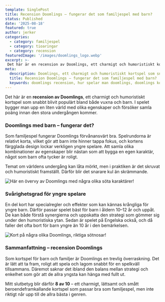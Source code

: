 ```yaml
---
template: SinglePost
title: Recension Doomlings – fungerar det som familjespel med barn?
status: Published
date: '2025-08-18'
featured: true
author: jerker
categories:
  - category: familjespel
  - category: tioaringar
  - category: recension
featuredImage: '/images/doomlings_logo.webp'
excerpt: >-
 Det här är en recension av Doomlings, ett charmigt och humoristiskt kortspel som snabbt blivit populärt bland både vuxna och barn. I spelet bygger man upp en liten värld med olika egenskaper och försöker samla poäng innan den stora undergången kommer.
meta:
  description: Doomlings, ett charmigt och humoristiskt kortspel som snabbt blivit populärt bland både vuxna och barn. Här recenserar vi spelet.
  title: Recension Doomlings – fungerar det som familjespel med barn?
  keywords: doomlings recension, hur spelar man doomlings, doomlings kortspel
---
```


Det här är en **recension av Doomlings**, ett charmigt och humoristiskt kortspel som snabbt blivit populärt bland både vuxna och barn. I spelet bygger man upp en liten värld med olika egenskaper och försöker samla poäng innan den stora undergången kommer.

### Doomlings med barn – fungerar det?

Som familjespel fungerar Doomlings förvånansvärt bra. Spelrundorna är relativt korta, vilket gör att barn inte hinner tappa fokus, och kortens färgglada design lockar verkligen yngre spelare. Att samla olika kombinationer av egenskaper blir nästan som att bygga en egen karaktär, något som barn ofta tycker är roligt.

Temat om världens undergång kan låta mörkt, men i praktiken är det skruvat och humoristiskt framställt. Därför blir det snarare kul än skrämmande.


![Här en övervy av Doomlings med några olika söta karaktärer!](/images/doomlings2.webp)

### Svårighetsgrad för yngre spelare

En del kort har specialregler och effekter som kan kännas krångliga för yngre barn. Därför passar spelet bäst för barn i åldern 10–12 år och uppåt. De kan både förstå synergierna och uppskatta den strategi som gömmer sig under den humoristiska ytan. Sedan är spelet på Engelska också, och då faller det ofta bort för barn yngre än 10 år i den bemärkelsen.

![Kort på några olika Doomlings, riktiga sötnosar!](/images/doomlings1.webp)

### Sammanfattning – recension Doomlings

Som kortspel för barn och familjer är Doomlings en trevlig överraskning. Det är lätt att ta fram, roligt att spela och lagom snabbt för en spelkväll tillsammans. Däremot saknar det ibland den balans mellan strategi och enkelhet som gör att de allra yngsta kan hänga med fullt ut.

Mitt slutbetyg blir därför **8 av 10** – ett charmigt, lättsamt och smått beroendeframkallande kortspel som passar bra som familjespel, men inte riktigt når upp till de allra bästa i genren.